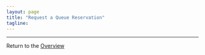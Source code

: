 ```yaml
---
layout: page
title: "Request a Queue Reservation"
tagline:
---
```



---
Return to the [Overview](../index.md)
